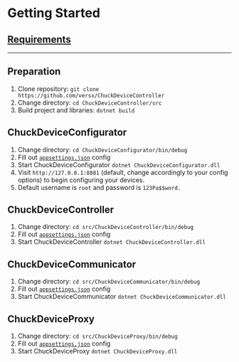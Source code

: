 # Getting Started

## [Requirements](./requirements.md)

<hr>

## Preparation
1. Clone repository: `git clone https://github.com/versx/ChuckDeviceController`  
1. Change directory: `cd ChuckDeviceController/src`  
1. Build project and libraries: `dotnet build`  


## ChuckDeviceConfigurator  
1. Change directory: `cd ChuckDeviceConfigurator/bin/debug`  
1. Fill out [`appsettings.json`](./configs/configurator.md) config  
1. Start ChuckDeviceConfigurator `dotnet ChuckDeviceConfigurator.dll`  
1. Visit `http://127.0.0.1:8881` (default, change accordingly to your config options) to begin configuring your devices.  
1. Default username is `root` and password is `123Pa$$word.`  


## ChuckDeviceController  
1. Change directory: `cd src/ChuckDeviceController/bin/debug`  
1. Fill out [`appsettings.json`](./configs/controller.md) config  
1. Start ChuckDeviceController `dotnet ChuckDeviceController.dll`  


## ChuckDeviceCommunicator  
1. Change directory: `cd src/ChuckDeviceCommunicator/bin/debug`  
1. Fill out [`appsettings.json`](./configs/communicator.md) config  
1. Start ChuckDeviceCommunicator `dotnet ChuckDeviceCommunicator.dll`  


## ChuckDeviceProxy  
1. Change directory: `cd src/ChuckDeviceProxy/bin/debug`  
1. Fill out [`appsettings.json`](./configs/proxy.md) config  
1. Start ChuckDeviceProxy `dotnet ChuckDeviceProxy.dll`  
